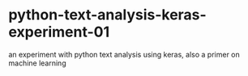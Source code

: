 # python-text-analysis-keras-experiment-01
an experiment with python text analysis using keras, also a primer on machine learning

